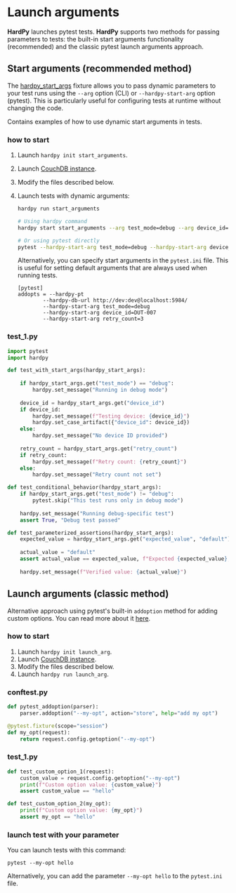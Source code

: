 # Launch arguments

**HardPy** launches pytest tests.
**HardPy** supports two methods for passing parameters to tests: the built-in start arguments functionality (recommended) and the classic pytest launch arguments approach.

## Start arguments (recommended method)

The [hardpy_start_args](../documentation/pytest_hardpy.md#hardpy_start_args) fixture allows you to pass dynamic parameters to your test runs using the `--arg` option (CLI) or `--hardpy-start-arg` option (pytest).
This is particularly useful for configuring tests at runtime without changing the code.

Contains examples of how to use dynamic start arguments in tests.

### how to start

1. Launch `hardpy init start_arguments`.
2. Launch [CouchDB instance](../documentation/database.md#couchdb-instance).
3. Modify the files described below.
4. Launch tests with dynamic arguments:

    ```bash
    hardpy run start_arguments

    # Using hardpy command
    hardpy start start_arguments --arg test_mode=debug --arg device_id=DUT-007 --arg retry_count=3

    # Or using pytest directly
    pytest --hardpy-start-arg test_mode=debug --hardpy-start-arg device_id=DUT-007 --hardpy-start-arg retry_count=3
    ```

    Alternatively, you can specify start arguments in the `pytest.ini` file.
    This is useful for setting default arguments that are always used when running tests.

    ```pytest
    [pytest]
    addopts = --hardpy-pt
            --hardpy-db-url http://dev:dev@localhost:5984/
            --hardpy-start-arg test_mode=debug
            --hardpy-start-arg device_id=DUT-007
            --hardpy-start-arg retry_count=3
    ```

### test_1.py

```python
import pytest
import hardpy

def test_with_start_args(hardpy_start_args):
   
    if hardpy_start_args.get("test_mode") == "debug":
        hardpy.set_message("Running in debug mode")
    
    device_id = hardpy_start_args.get("device_id")
    if device_id:
        hardpy.set_message(f"Testing device: {device_id}")
        hardpy.set_case_artifact({"device_id": device_id})
    else:
        hardpy.set_message("No device ID provided")
    
    retry_count = hardpy_start_args.get("retry_count")
    if retry_count:
        hardpy.set_message(f"Retry count: {retry_count}")
    else:
        hardpy.set_message("Retry count not set")

def test_conditional_behavior(hardpy_start_args):
    if hardpy_start_args.get("test_mode") != "debug":
        pytest.skip("This test runs only in debug mode")
    
    hardpy.set_message("Running debug-specific test")
    assert True, "Debug test passed"

def test_parameterized_assertions(hardpy_start_args):
    expected_value = hardpy_start_args.get("expected_value", "default")
    
    actual_value = "default"
    assert actual_value == expected_value, f"Expected {expected_value}, got {actual_value}"
    
    hardpy.set_message(f"Verified value: {actual_value}")
```

## Launch arguments (classic method)

Alternative approach using pytest's built-in `addoption` method for adding custom options.
You can read more about it [here](https://docs.pytest.org/en/stable/example/simple.html#how-to-change-command-line-options-defaults).

### how to start

1. Launch `hardpy init launch_arg`.
2. Launch [CouchDB instance](../documentation/database.md#couchdb-instance).
3. Modify the files described below.
4. Launch `hardpy run launch_arg`.

### conftest.py

```python
def pytest_addoption(parser):
    parser.addoption("--my-opt", action="store", help="add my opt")

@pytest.fixture(scope="session")
def my_opt(request):
    return request.config.getoption("--my-opt")
```

### test_1.py

```python
def test_custom_option_1(request):
    custom_value = request.config.getoption("--my-opt")
    print(f"Custom option value: {custom_value}")
    assert custom_value == "hello"

def test_custom_option_2(my_opt):
    print(f"Custom option value: {my_opt}")
    assert my_opt == "hello"
```

### launch test with your parameter

You can launch tests with this command:

```
pytest --my-opt hello
```

Alternatively, you can add the parameter `--my-opt hello` to the `pytest.ini` file.
